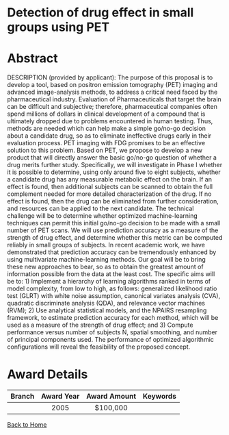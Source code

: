 
Detection of drug effect in small groups using PET
==================================================

# Abstract


DESCRIPTION (provided by applicant):    The purpose of this proposal is to develop a tool, based on positron emission tomography (PET) imaging and advanced image-analysis methods, to address a critical need faced by the pharmaceutical industry.  Evaluation of Pharmaceuticals that target the brain can be difficult and subjective; therefore, pharmaceutical companies often spend millions of dollars in clinical development of a compound that is ultimately dropped due to problems encountered in human testing. Thus, methods are needed which can help make a simple go/no-go decision about a candidate drug, so as to eliminate ineffective drugs early in their evaluation process.      PET imaging with FDG promises to be an effective solution to this problem. Based on PET, we propose to develop a new product that will directly answer the basic go/no-go question of whether a drug merits further study. Specifically, we will investigate in Phase I whether it is possible to determine, using only around five to eight subjects, whether a candidate drug has any measurable metabolic effect on the brain. If an effect is found, then additional subjects can be scanned to obtain the full complement needed for more detailed characterization of the drug. If no effect is found, then the drug can be eliminated from further consideration, and resources can be applied to the next candidate.      The technical challenge will be to determine whether optimized machine-learning techniques can permit this initial go/no-go decision to be made with a small number of PET scans. We will use prediction accuracy as a measure of the strength of drug effect, and determine whether this metric can be computed reliably in small groups of subjects. In recent academic work, we have demonstrated that prediction accuracy can be tremendously enhanced by using multivariate machine-learning methods. Our goal will be to bring these new approaches to bear, so as to obtain the greatest amount of information possible from the data at the least cost.      The specific aims will be to: 1) Implement a hierarchy of learning algorithms ranked in terms of model complexity, from low to high, as follows: generalized likelihood ratio test (GLRT) with white noise assumption, canonical variates analysis (CVA), quadratic discriminate analysis (QDA), and relevance vector machines (RVM); 2) Use analytical statistical models, and the NPAIRS resampling framework, to estimate prediction accuracy for each method, which will be used as a measure of the strength of drug effect; and 3) Compute performance versus number of subjects N, spatial smoothing, and number of principal components used. The performance of optimized algorithmic configurations will reveal the feasibility of the proposed concept.  

# Award Details

|Branch|Award Year|Award Amount|Keywords|
| :---: | :---: | :---: | :---: |
||2005|$100,000||
  
  


[Back to Home](https://github.com/chrischow/dod_sbir_awards/DJ/#1852)